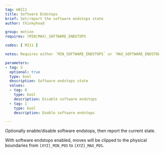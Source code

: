 ```yaml
---
tag: m0211
title: Software Endstops
brief: Set/report the software endstops state
author: thinkyhead

group: motion
requires: (MIN|MAX)_SOFTWARE_ENDSTOPS

codes: [ M211 ]

notes: Requires either `MIN_SOFTWARE_ENDSTOPS` or `MAX_SOFTWARE_ENDSTOPS` for the enable option.

parameters:
- tag: S
  optional: true
  type: bool
  description: Software endstops state
  values:
  - tag: 0
    type: bool
    description: Disable software endstops
  - tag: 1
    type: bool
    description: Enable software endstops

---
```


Optionally enable/disable software endstops, then report the current state.

With software endstops enabled, moves will be clipped to the physical boundaries from `[XYZ]_MIN_POS` to `[XYZ]_MAX_POS`.
